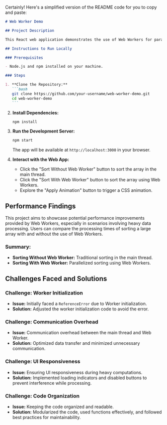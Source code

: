 Certainly! Here's a simplified version of the README code for you to copy and paste:

````markdown
# Web Worker Demo

## Project Description

This React web application demonstrates the use of Web Workers for parallel processing. It generates a large array of random numbers and provides buttons to compare sorting performance with and without Web Workers. An interactive feature applies CSS animations while the Web Worker is processing data, showcasing UI responsiveness.

## Instructions to Run Locally

### Prerequisites

- Node.js and npm installed on your machine.

### Steps

1. **Clone the Repository:**
   ```bash
   git clone https://github.com/your-username/web-worker-demo.git
   cd web-worker-demo
   ```
````

2. **Install Dependencies:**

   ```bash
   npm install
   ```

3. **Run the Development Server:**

   ```bash
   npm start
   ```

   The app will be available at `http://localhost:3000` in your browser.

4. **Interact with the Web App:**
   - Click the "Sort Without Web Worker" button to sort the array in the main thread.
   - Click the "Sort With Web Worker" button to sort the array using Web Workers.
   - Explore the "Apply Animation" button to trigger a CSS animation.

## Performance Findings

This project aims to showcase potential performance improvements provided by Web Workers, especially in scenarios involving heavy data processing. Users can compare the processing times of sorting a large array with and without the use of Web Workers.

### Summary:

- **Sorting Without Web Worker:** Traditional sorting in the main thread.
- **Sorting With Web Worker:** Parallelized sorting using Web Workers.

## Challenges Faced and Solutions

### Challenge: Worker Initialization

- **Issue:** Initially faced a `ReferenceError` due to Worker initialization.
- **Solution:** Adjusted the worker initialization code to avoid the error.

### Challenge: Communication Overhead

- **Issue:** Communication overhead between the main thread and Web Worker.
- **Solution:** Optimized data transfer and minimized unnecessary communication.

### Challenge: UI Responsiveness

- **Issue:** Ensuring UI responsiveness during heavy computations.
- **Solution:** Implemented loading indicators and disabled buttons to prevent interference while processing.

### Challenge: Code Organization

- **Issue:** Keeping the code organized and readable.
- **Solution:** Modularized the code, used functions effectively, and followed best practices for maintainability.

```

```
